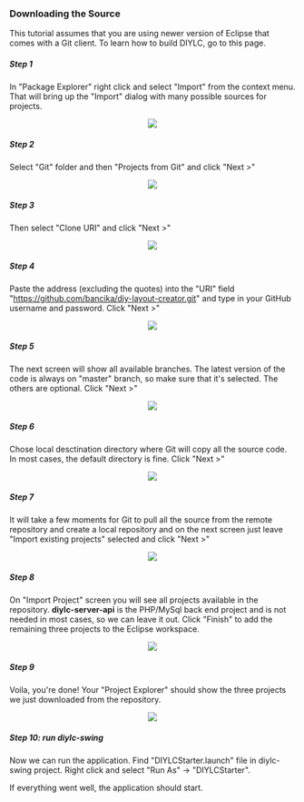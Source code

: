 ### Downloading the Source ###

This tutorial assumes that you are using newer version of Eclipse that comes with a Git client. To learn how to build DIYLC, go to this page.

##### Step 1 #####

In "Package Explorer" right click and select "Import" from the context menu. That will bring up the "Import" dialog with many possible sources for projects. 

<p align='center'><img src='https://raw.githubusercontent.com/bancika/diy-layout-creator/wiki/images/eclipse_import_1.png' /></p>

##### Step 2 #####

Select "Git" folder and then "Projects from Git" and click "Next >"

<p align='center'><img src='https://raw.githubusercontent.com/bancika/diy-layout-creator/wiki/images/eclipse_import_2.png' /></p>

##### Step 3 #####

Then select "Clone URI" and click "Next >"

<p align='center'><img src='https://raw.githubusercontent.com/bancika/diy-layout-creator/wiki/images/eclipse_import_3.png' /></p>

##### Step 4 #####

Paste the address (excluding the quotes) into the "URI" field "https://github.com/bancika/diy-layout-creator.git" and type in your GitHub username and password. Click "Next >"

<p align='center'><img src='https://raw.githubusercontent.com/bancika/diy-layout-creator/wiki/images/eclipse_import_4.png' /></p>

##### Step 5 #####

The next screen will show all available branches. The latest version of the code is always on "master" branch, so make sure that it's selected. The others are optional. Click "Next >"

<p align='center'><img src='https://raw.githubusercontent.com/bancika/diy-layout-creator/wiki/images/eclipse_import_5.png' /></p>

##### Step 6 #####

Chose local desctination directory where Git will copy all the source code. In most cases, the default directory is fine. Click "Next >"

<p align='center'><img src='https://raw.githubusercontent.com/bancika/diy-layout-creator/wiki/images/eclipse_import_6.png' /></p>

##### Step 7 #####

It will take a few moments for Git to pull all the source from the remote repository and create a local repository and on the next screen just leave "Import existing projects" selected and click "Next >"

<p align='center'><img src='https://raw.githubusercontent.com/bancika/diy-layout-creator/wiki/images/eclipse_import_7.png' /></p>

##### Step 8 #####

On "Import Project" screen you will see all projects available in the repository. **diylc-server-api** is the PHP/MySql back end project and is not needed in most cases, so we can leave it out. Click "Finish" to add the remaining three projects to the Eclipse workspace.

<p align='center'><img src='https://raw.githubusercontent.com/bancika/diy-layout-creator/wiki/images/eclipse_import_8.png' /></p>

##### Step 9 #####

Voila, you're done! Your "Project Explorer" should show the three projects we just downloaded from the repository.

<p align='center'><img src='https://raw.githubusercontent.com/bancika/diy-layout-creator/wiki/images/eclipse_import_9.png' /></p>

##### Step 10: run diylc-swing #####

Now we can run the application. Find "DIYLCStarter.launch" file in diylc-swing project. Right click and select "Run As" -> "DIYLCStarter".

If everything went well, the application should start.
